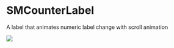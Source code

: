 # SMCounterLabel
A label that animates numeric label change with scroll animation


![](counter-animation-gif)
